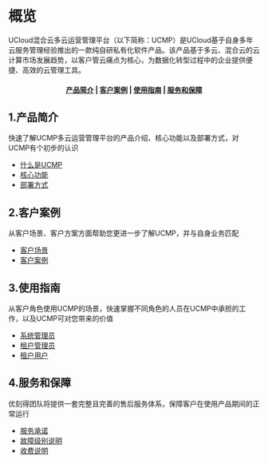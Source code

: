 
# 概览
UCloud混合云多云运营管理平台（以下简称：UCMP）是UCloud基于自身多年云服务管理经验推出的一款纯自研私有化软件产品。该产品基于多云、混合云的云计算市场发展趋势，以客户管云痛点为核心，为数据化转型过程中的企业提供便捷、高效的云管理工具。


#### <center>[产品简介](#1产品简介)   |   [客户案例](#2客户案例)   |   [使用指南](#3使用指南)   |   [服务和保障](#4服务和保障)</center>   

## 1.产品简介

快速了解UCMP多云运营管理平台的产品介绍、核心功能以及部署方式，对UCMP有个初步的认识

* [什么是UCMP](/ucmp/introduction/product_introdution.md)
* [核心功能](/ucmp/introduction/core_function.md)
* [部署方式](/ucmp/introduction/architecture.md)



## 2.客户案例

从客户场景、客户方案方面帮助您更进一步了解UCMP，并与自身业务匹配

* [客户场景](/ucmp/customer_case/case.md)
* [客户案例](/ucmp/customer_case/customer_problem.md)


## 3.使用指南

从客户角色使用UCMP的场景，快速掌握不同角色的人员在UCMP中承担的工作，以及UCMP可对您带来的价值

* [系统管理员](/ucmp/using_guide/admin.md)
* [租户管理员](/ucmp/using_guide/department_admin.md)
* [租户用户](/ucmp/using_guide/user.md)



## 4.服务和保障

优刻得团队将提供一套完整且完善的售后服务体系，保障客户在使用产品期间的正常运行

* [服务承诺](/ucmp/service/promis.md)
* [故障级别说明](/ucmp/service/bug.md)
* [收费说明](/ucmp/service/price_mode.md)
